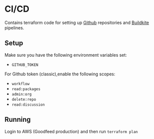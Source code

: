 # CI/CD

Contains terraform code for setting up [Github](https://github.com) repositories and [Buildkite](https://buildkite.com)
pipelines.

## Setup
Make sure you have the following environment variables set:
* `GITHUB_TOKEN`

For Github token (classic),enable the following scopes:
* `workflow`
* `read:packages`
* `admin:org`
* `delete:repo`
* `read:discussion`

## Running
Login to AWS (Goodfeed production) and then run `terraform plan`
